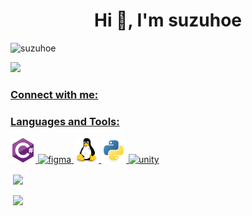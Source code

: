 <h1 align="center">Hi 👋, I'm suzuhoe</h1>
<p align="left"> <img src="https://komarev.com/ghpvc/?username=suzuhoe&label=Profile%20views&color=0e75b6&style=flat" alt="suzuhoe" /> </p>
<p align="left">
  <a href="https://github.com/suzuhoe">
    <img height="20" src="https://img.shields.io/github/followers/suzuhoe?label=follow&logo=github&style=flat" />
<h3 align="left">Connect with me:</h3>
<p align="left">
</p>

<h3 align="left">Languages and Tools:</h3>
<p align="left"> <a href="https://www.w3schools.com/cs/" target="_blank" rel="noreferrer"> <img src="https://raw.githubusercontent.com/devicons/devicon/master/icons/csharp/csharp-original.svg" alt="csharp" width="40" height="40"/> </a> <a href="https://www.figma.com/" target="_blank" rel="noreferrer"> <img src="https://www.vectorlogo.zone/logos/figma/figma-icon.svg" alt="figma" width="40" height="40"/> </a> <a href="https://www.linux.org/" target="_blank" rel="noreferrer"> <img src="https://raw.githubusercontent.com/devicons/devicon/master/icons/linux/linux-original.svg" alt="linux" width="40" height="40"/> </a> <a href="https://www.python.org" target="_blank" rel="noreferrer"> <img src="https://raw.githubusercontent.com/devicons/devicon/master/icons/python/python-original.svg" alt="python" width="40" height="40"/> </a> <a href="https://unity.com/" target="_blank" rel="noreferrer"> <img src="https://www.vectorlogo.zone/logos/unity3d/unity3d-icon.svg" alt="unity" width="40" height="40"/> </a> </p>

<p>&nbsp;<img align="center" src="https://github-readme-stats.vercel.app/api?username=suzuhoe&show_icons=true&theme=cobalt" /></p>
<p>&nbsp;<img align="center" src="https://github-readme-stats.vercel.app/api/top-langs/?username=suzuhoe" /></p>
